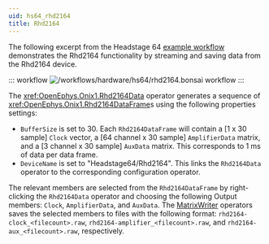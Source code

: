 ```yaml
---
uid: hs64_rhd2164
title: Rhd2164
---
```


The following excerpt from the Headstage 64 [example workflow](xref:hs64) demonstrates the Rhd2164 functionality by
streaming and saving data from the Rhd2164 device.

::: workflow
![/workflows/hardware/hs64/rhd2164.bonsai workflow](../../../workflows/hardware/hs64/rhd2164.bonsai)
:::

The <xref:OpenEphys.Onix1.Rhd2164Data> operator generates a sequence of <xref:OpenEphys.Onix1.Rhd2164DataFrame>s using
the following properties settings:
- `BufferSize` is set to 30. Each `Rhd2164DataFrame` will contain a [1 x 30 sample] `Clock` vector, a [64 channel x 30
  sample] `AmplifierData` matrix, and a [3 channel x 30 sample] `AuxData` matrix. This corresponds to 1 ms of data per
  data frame.
- `DeviceName` is set to "Headstage64/Rhd2164". This links the `Rhd2164Data` operator
  to the corresponding configuration operator.

The relevant members are selected from the `Rhd2164DataFrame` by right-clicking the `Rhd2164Data` operator and
choosing the following Output members: `Clock`, `AmplifierData`, and `AuxData`. The
[MatrixWriter](xref:Bonsai.Dsp.MatrixWriter) operators saves the selected members to
files with the following format: `rhd2164-clock_<filecount>.raw`, `rhd2164-amplifier_<filecount>.raw`, and
`rhd2164-aux_<filecount>.raw`, respectively.